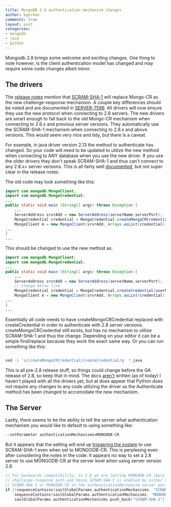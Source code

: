 ```yaml
---
title: MongoDB 2.8 authentication mechanism changes
author: kgorman
comments: true
layout: post
categories:
- mongodb
- java
- python
---
```


Mongodb 2.8 brings some welcome and exciting changes. One thing to note however, is the client authentication model has changed and may require some code changes albeit minor.

<!--more-->

## The drivers

The [release notes](http://docs.mongodb.org/manual/release-notes/2.8/) mention that [SCRAM-SHA-1](http://en.wikipedia.org/wiki/Salted_Challenge_Response_Authentication_Mechanism) will replace Mongo-CR as the new challenge-response mechanism. A couple key differences should be noted and are documented in [SERVER-7596](https://jira.mongodb.org/browse/SERVER-7596).  All drivers will now ensure they use the new protocol when connecting to 2.8 servers. The new drivers are smart enough to fall back to the old Mongo-CR mechanism when connecting to 2.6.x and previous server versions. They automatically use the SCRAM-SHA-1 mechanism when connecting to 2.8.x and above versions. This would seem very nice and tidy, but there is a caveat.

For example, in java driver version 2.13 the method to authenticate has changed. So your code will need to be updated to utilize the new method when connecting to ANY database when you use the new driver. If you use the older drivers they don't speak SCRAM-SHA-1 and thus can't connect to any 2.8.x+ server versions. This is all fairly well [documented](http://api.mongodb.org/java/2.13/com/mongodb/MongoCredential.html), but not super clear in the release notes.

The old code may look something like this:

~~~java
import com.mongodb.MongoClient;
import com.mongodb.MongoCredential;
...
public static void main (String[] args) throws Exception {
    ...
    ServerAddress srvrAdd = new ServerAddress(serverName,serverPort);
    MongoCredential credential = MongoCredential.createMongoCRCredential(userName, dbName, passWord.toCharArray());
    MongoClient m = new MongoClient(srvrAdd, Arrays.asList(credential));
...
}
...
~~~

This should be changed to use the new method as:

~~~java
import com.mongodb.MongoClient;
import com.mongodb.MongoCredential;
...
public static void main (String[] args) throws Exception {
    ...
    ServerAddress srvrAdd = new ServerAddress(serverName,serverPort);
    // change below line
    MongoCredential credential = MongoCredential.createCredential(userName, dbName, passWord.toCharArray());
    MongoClient m = new MongoClient(srvrAdd, Arrays.asList(credential));
...
}
...
~~~

Essentially all code needs to have createMongoCRCredential replaced with createCredential in order to authenticate with 2.8 server versions. createMongoCRCredential still exists, but has no mechanism to utilize SCRAM-SHA-1 and thus the change. Depending on your editor it can be a simple find/replace because they work the exact same way. Or you can run something like this:

~~~bash

sed -i 's/createMongoCRCredential/createCredential/g' *.java

~~~

This is all pre-2.8 release stuff, so things could change before the GA release of 2.8, so keep that in mind. The docs [aren't](https://jira.mongodb.org/browse/DOCS-4056) written (as of today) I haven't played with all the drivers yet, but at does appear that Python does not require any changes to any code utilizing the driver as the Authenticate method has been changed to accomodate the new mechanism.

## The Server

Lastly, there seems to be the ability to tell the server what authentication mechanism you would like to default to using something like:

~~~bash
--setParameter authenticationMechanisms=MONGODB-CR
~~~

But it appears that the setting will end up [triggering the system](https://github.com/mongodb/mongo/commit/3cc39237e2e9d7f978ce33f82a61d13e4941c0fd) to use SCRAM-SHA-1 even when set to MONGODB-CR. This is perplexing even after considering the notes in the code. It appears no way to set a 2.8 server to use MONGODB-CR at the server level when using server version 2.8.

~~~c++
// For backwards compatibility, in 2.8 we are letting MONGODB-CR imply general
// challenge-response auth and hence SCRAM-SHA-1 is enabled by either specifying
// SCRAM-SHA-1 or MONGODB-CR in the authenticationMechanism server parameter.
if (!sequenceContains(saslGlobalParams.authenticationMechanisms, "SCRAM-SHA-1") &&
    sequenceContains(saslGlobalParams.authenticationMechanisms, "MONGODB-CR"))
    saslGlobalParams.authenticationMechanisms.push_back("SCRAM-SHA-1");
~~~
